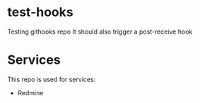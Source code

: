 test-hooks
==========

Testing githooks repo
It should also trigger a post-receive hook


Services
========

This repo is used for services:
  * Redmine

